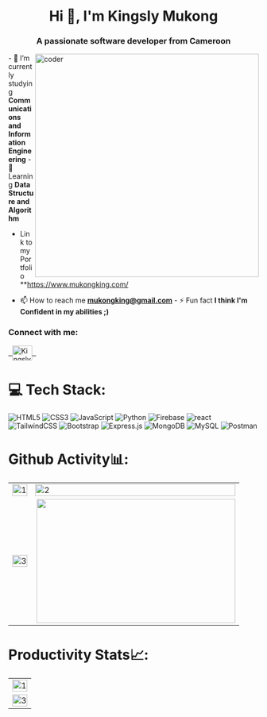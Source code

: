 
<h1 align="center">Hi 👋, I'm Kingsly Mukong</h1>
<h3 align="center">A passionate software developer from Cameroon</h3>

<img align="right" width="450px" src="https://octodex.github.com/images/codercat.jpg" alt="coder"> - 🌱 I’m currently studying **Communications and Information Engineering** - 🌱 Learning **Data Structure and Algorithm**

- Link to my Portfolio **https://www.mukongking.com/
  
- 📫 How to reach me **mukongking@gmail.com** - ⚡ Fun fact **I think I'm Confident in my abilities ;)**

<h3 align="left">Connect with me:</h3>
<p align="left">
    <a href="https://www.linkedin.com/in/mukong-kingsly/" target="blank"> &nbsp; <img align="center"
                        src="https://static-00.iconduck.com/assets.00/linkedin-icon-2048x2048-ya5g47j2.png"
                        alt="Kingsly-Mbaaka-Mukong" height="30" width="40" /> &nbsp; </a>
    
</p>

# 💻 Tech Stack:
![HTML5](https://img.shields.io/badge/html5-%23E34F26.svg?style=flat&logo=html5&logoColor=white) ![CSS3](https://img.shields.io/badge/css3-%231572B6.svg?style=flat&logo=css3&logoColor=white) ![JavaScript](https://img.shields.io/badge/javascript-%23323330.svg?style=flat&logo=javascript&logoColor=%23F7DF1E) ![Python](https://img.shields.io/badge/python-3670A0?style=flat&logo=python&logoColor=ffdd54) ![Firebase](https://img.shields.io/badge/firebase-%23039BE5.svg?style=flat&logo=firebase) ![react](https://img.shields.io/badge/react-%2320232a.svg?style=for-the-badge&logo=react&logoColor=%2361DAFB) ![TailwindCSS](https://img.shields.io/badge/tailwindcss-%2338B2AC.svg?style=flat&logo=tailwind-css&logoColor=white) ![Bootstrap](https://img.shields.io/badge/bootstrap-%23563D7C.svg?style=flat&logo=bootstrap&logoColor=white) ![Express.js](https://img.shields.io/badge/express.js-%23404d59.svg?style=flat&logo=express&logoColor=%2361DAFB) ![MongoDB](https://img.shields.io/badge/MongoDB-%234ea94b.svg?style=flat&logo=mongodb&logoColor=white) ![MySQL](https://img.shields.io/badge/mysql-%2300f.svg?style=flat&logo=mysql&logoColor=white) ![Postman](https://img.shields.io/badge/Postman-FF6C37?style=flat&logo=postman&logoColor=white)

# Github Activity📊:

<table>
    <tr>
        <td><img src="https://github-profile-summary-cards.vercel.app/api/cards/stats?username=MukongKingsly&theme=monokai" display=block width=100% height=auto alt="1"></td>
        <td><img src="https://github-profile-summary-cards.vercel.app/api/cards/most-commit-language?username=MukongKingsly&theme=monokai" display=block width=100% height=auto alt="2"></td>
    </tr>
    <tr>
        <td><img src="http://github-readme-streak-stats.herokuapp.com?user=MukongKingsly&theme=dark&date_format=M%20j%5B%2C%20Y%5D" display=block width=100% height=auto alt="3"></td>
        <td><img src="https://i.makeagif.com/media/2-27-2018/FJ5jsj.gif" display=block align="right" width="400px" height="250px"></td>
    </tr>

</table>

# Productivity Stats📈:

<table>
    <tr>
        <td><img src="https://github-profile-summary-cards.vercel.app/api/cards/profile-details?username=MukongKingsly&theme=monokai" display=block width=100% height=auto alt="1"></td>
    </tr>
    <tr>
        <td><img src="https://github-profile-summary-cards.vercel.app/api/cards/repos-per-language?username=MukongKingsly&theme=solarized" display=block width=100% height=auto alt="3"></td>
        </td>
    </tr>
</table>

<br>
</p>
